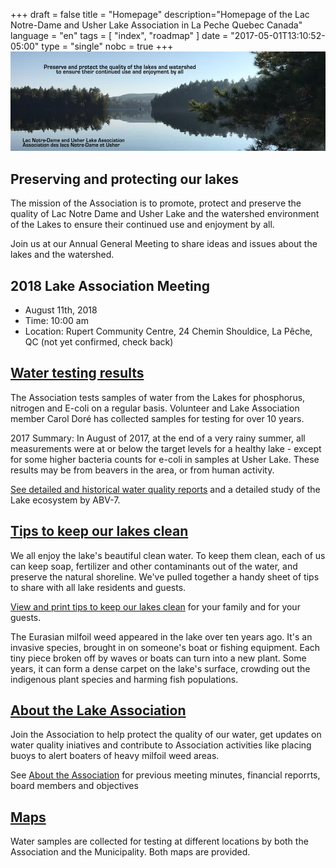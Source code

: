 +++
draft = false
title = "Homepage"
description="Homepage of the Lac Notre-Dame and Usher Lake Association in La Peche Quebec Canada"
language = "en"
tags = [
    "index",
    "roadmap"
]
date = "2017-05-01T13:10:52-05:00"
type = "single"
nobc = true
+++
<img src="/assets/img/lake-assoc-photo.jpg" class="img-responsive mrgn-bttm-md mrgn-tp-md" alt="view of still water of lake says Preserve and protect the quality of the lakes and watershed to ensure their continued use and enjoyment by all with title Lac Notre-Dame and Usher Lake Association" />

## Preserving and protecting our lakes

The mission of the Association is to promote, protect and preserve the quality of Lac Notre Dame and Usher Lake and the watershed environment of the Lakes to ensure their continued use and enjoyment by all. 

Join us at our Annual General Meeting to share ideas and issues about the lakes and the watershed. 

## 2018 Lake Association Meeting 
* August 11th, 2018
* Time: 10:00 am
* Location: Rupert Community Centre, 24 Chemin Shouldice, La Pêche, QC (not yet confirmed, check back)

## [Water testing results](/qualityreports/)

The Association tests samples of water from the Lakes for phosphorus, nitrogen and E-coli on a regular basis. Volunteer and Lake Association member Carol Doré has collected samples for testing for over 10 years. 

2017 Summary: In August of 2017, at the end of a very rainy summer, all measurements were at or below the target levels for a healthy lake - except for some higher bacteria counts for e-coli in samples at Usher Lake. These results may be from beavers in the area, or from human activity. 

[See detailed and historical water quality reports](/qualityreports/) and a detailed study of the Lake ecosystem by ABV-7.


## [Tips to keep our lakes clean](/keepclean/)

We all enjoy the lake's beautiful clean water. To keep them clean, each of us can keep soap, fertilizer and other contaminants out of the water, and preserve the natural shoreline. We've pulled together a handy sheet of tips to share with all lake residents and guests.  

[View and print tips to keep our lakes clean](/keepclean/) for your family and for your guests. 

The Eurasian milfoil weed appeared in the lake over ten years ago. It's an invasive species, brought in on someone's boat or fishing equipment. Each tiny piece broken off by waves or boats can turn into a new plant. Some years, it can form a dense carpet on the lake's surface, crowding out the indigenous plant species and harming fish populations.  


## [About the Lake Association](/about/)

Join the Association to help protect the quality of our water, get updates on water quality iniatives and contribute to Association activities like placing buoys to alert boaters of heavy milfoil weed areas. 

See [About the  Association](/about/) for previous meeting minutes, financial reporrts, board members and objectives 

## [Maps](/maps/)

Water samples are collected for testing at different locations by both the Association and the Municipality. Both maps are provided. 


